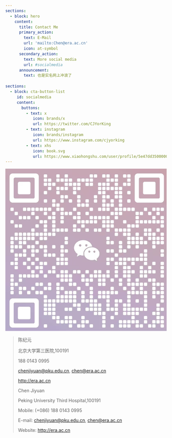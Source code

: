 ```yaml
---
sections:
  - block: hero
    content:
      title: Contact Me
      primary_action:
        text: E-Mail
        url: 'mailto:Chen@era.ac.cn'
        icon: at-symbol
      secondary_action:
        text: More social media
        url: #socialmedia
      announcement:
        text: 也是实名网上冲浪了

sections:
  - block: cta-button-list
     id: socialmedia
     content:
       buttons:
         - text: x
            icon: brands/x
            url: https://twitter.com/CJYorKing
         - text: instagram
            icon: brands/instagram
            url: https://www.instagram.com/cjyorking
         - text: xhs
            icon: book.svg
            url: https://www.xiaohongshu.com/user/profile/5e47dd35000000000100875a
---
```

![Wechat](QRcode.jpg)


>陈纪元
>
>北京大学第三医院,100191
>
>188 0143 0995
>
>chenjiyuan@pku.edu.cn, chen@era.ac.cn
>
>http://era.ac.cn
>
>
>
>Chen Jiyuan
>
>Peking University Third Hospital,100191 
>
>Mobile: (+086) 188 0143 0995
>
>E-mail: chenjiyuan@pku.edu.cn, chen@era.ac.cn
>
>Website: http://era.ac.cn
